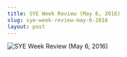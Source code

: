 ```yaml
---
title: SYE Week Review (May 6, 2016)
slug: sye-week-review-may-6-2016
layout: post
---
```


![SYE Week Review (May 6, 2016)](/file_archive/SYEWeekReview6May2016 "SYE Week Review (May 6, 2016)")
